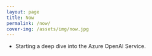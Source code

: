 ```yaml
---
layout: page
title: Now
permalink: /now/
cover-img: /assets/img/now.jpg
---
```


- Starting a deep dive into the Azure OpenAI Service.